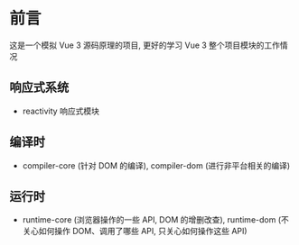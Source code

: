 # 前言

这是一个模拟 Vue 3 源码原理的项目, 更好的学习 Vue 3 整个项目模块的工作情况

## 响应式系统

- reactivity 响应式模块

## 编译时

- compiler-core (针对 DOM 的编译), compiler-dom (进行非平台相关的编译)

## 运行时

- runtime-core (浏览器操作的一些 API, DOM 的增删改查), runtime-dom (不关心如何操作 DOM、调用了哪些 API, 只关心如何操作这些 API)
